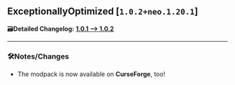 ## ExceptionallyOptimized [`1.0.2+neo.1.20.1`]

🗃️**Detailed Changelog:** [**1.0.1 --> 1.0.2**](https://github.com/UltimatChamp/ExceptionallyOptimized/commits/)

<hr>

### 🛠️Notes/Changes

- The modpack is now available on **CurseForge**, too!
